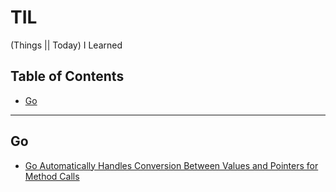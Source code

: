 # TIL

(Things || Today) I Learned

## Table of Contents

<!-- vim-markdown-toc GFM -->

* [Go](#go)

<!-- vim-markdown-toc -->

---

## Go

- [Go Automatically Handles Conversion Between Values and Pointers for Method Calls](./go/go-automatically-handles-conversion-between-values-and-pointers-for-method-calls.md)
